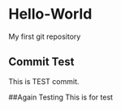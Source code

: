 # Hello-World
My first git repository

## Commit Test
This is TEST commit.

##Again Testing
This is for test